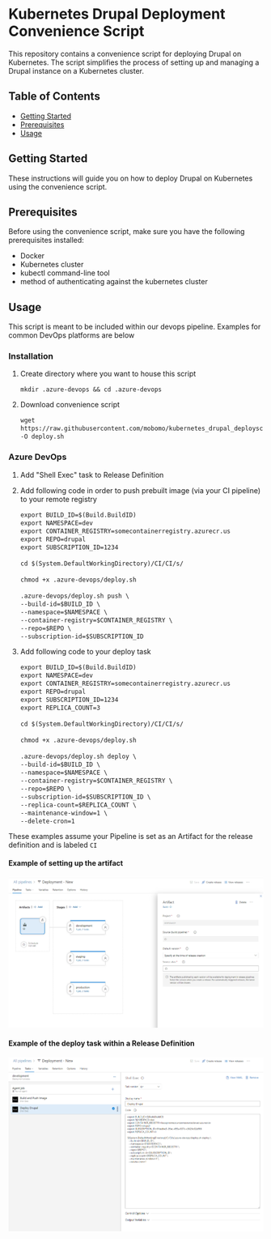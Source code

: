 # Kubernetes Drupal Deployment Convenience Script

This repository contains a convenience script for deploying Drupal on Kubernetes. The script simplifies the process of setting up and managing a Drupal instance on a Kubernetes cluster.

## Table of Contents

- [Getting Started](#getting-started)
- [Prerequisites](#prerequisites)
- [Usage](#usage)

## Getting Started

These instructions will guide you on how to deploy Drupal on Kubernetes using the convenience script.

## Prerequisites

Before using the convenience script, make sure you have the following prerequisites installed:

- Docker
- Kubernetes cluster
- kubectl command-line tool
- method of authenticating against the kubernetes cluster

## Usage

This script is meant to be included within our devops pipeline. Examples for common DevOps platforms are below

### Installation

1. Create directory where you want to house this script
	
	```shell
	mkdir .azure-devops && cd .azure-devops
2. Download convenience script

	```shell
	wget https://raw.githubusercontent.com/mobomo/kubernetes_drupal_deployscript/main/deploy.sh -O deploy.sh
### Azure DevOps
1. Add "Shell Exec" task to Release Definition

2. Add following code in order to push prebuilt image (via your CI pipeline) to your remote registry
	
	```shell
	export BUILD_ID=$(Build.BuildID)
	export NAMESPACE=dev
	export CONTAINER_REGISTRY=somecontainerregistry.azurecr.us
	export REPO=drupal
	export SUBSCRIPTION_ID=1234

	cd $(System.DefaultWorkingDirectory)/CI/CI/s/

	chmod +x .azure-devops/deploy.sh

	.azure-devops/deploy.sh push \
	--build-id=$BUILD_ID \
	--namespace=$NAMESPACE \
	--container-registry=$CONTAINER_REGISTRY \
	--repo=$REPO \
	--subscription-id=$SUBSCRIPTION_ID

3. Add following code to your deploy task

	```shell
	export BUILD_ID=$(Build.BuildID)
	export NAMESPACE=dev
	export CONTAINER_REGISTRY=somecontainerregistry.azurecr.us
	export REPO=drupal
	export SUBSCRIPTION_ID=1234
	export REPLICA_COUNT=3

	cd $(System.DefaultWorkingDirectory)/CI/CI/s/

	chmod +x .azure-devops/deploy.sh

	.azure-devops/deploy.sh deploy \
	--build-id=$BUILD_ID \
	--namespace=$NAMESPACE \
	--container-registry=$CONTAINER_REGISTRY \
	--repo=$REPO \
	--subscription-id=$SUBSCRIPTION_ID \
	--replica-count=$REPLICA_COUNT \
	--maintenance-window=1 \
	--delete-cron=1

These examples assume your Pipeline is set as an Artifact for the release definition and is labeled `CI`

#### Example of setting up the artifact
![Azure DevOps Artifact Example](./img/azure-devops-deployment-artifact.png)

#### Example of the deploy task within a Release Definition
![Azure DevOps Deploy Task Example](./img/azure-devops-deployment-deploy-task.png)